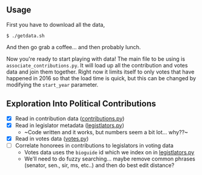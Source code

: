 ## Usage

First you have to download all the data,

```
$ ./getdata.sh
```

And then go grab a coffee... and then probably lunch.

Now you're ready to start playing with data!  The main file to be using is
`associate_contributions.py`.  It will load up all the contribution and votes
data and join them together.  Right now it limits itself to only votes that have
happened in 2016 so that the load time is quick, but this can be changed by
modifying the `start_year` parameter.


## Exploration Into Political Contributions

- [x] Read in contribution data ([contributions.py](contributions.py))
- [x] Read in legislator metadata ([legistlators.py](legistlators.py))
    - ~Code written and it works, but numbers seem a bit lot... why??~
- [x] Read in votes data ([votes.py](votes.py))
- [ ] Correlate honorees in contributions to legislators in voting data
    - Votes data uses the `bioguide` id which we index on in [legistlators.py](legistlators.py)
    - We'll need to do fuzzy searching... maybe remove common phrases (senator,
      sen., sir, ms, etc..) and then do best edit distance?
